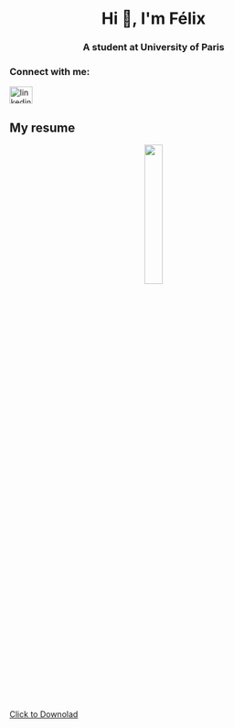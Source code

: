 <h1 align="center">Hi 👋, I'm Félix</h1>
<h3 align="center">A student at University of Paris</h3>

<h3 align="left">Connect with me:</h3>
<p align="left">
<a href="https://linkedin.com/in/linkedin.com/in/félix-liburski-726257239" target="blank"><img align="center" src="https://raw.githubusercontent.com/rahuldkjain/github-profile-readme-generator/master/src/images/icons/Social/linked-in-alt.svg" alt="linkedin.com/in/félix-liburski-726257239" height="30" width="40" /></a>
</p>

## My resume
<p style="text-align:center;"><img width="25%" src="https://user-images.githubusercontent.com/94796720/162636987-11c5bc89-1797-4c67-99aa-a1cd43a5dab5.png"></p>

[Click to Downolad](https://github.com/felixlbr/felixlbr/files/10966179/LIBURSKI_Felix-CV.pdf)
